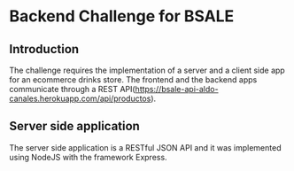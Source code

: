 # Backend Challenge for BSALE

## Introduction
The challenge requires the implementation of a server and a client side app for an ecommerce drinks store.
The frontend and the backend apps communicate through a REST API(https://bsale-api-aldo-canales.herokuapp.com/api/productos).

## Server side application
 The server side application is a RESTful JSON API and it was implemented using NodeJS with the framework Express.



